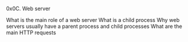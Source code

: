 0x0C. Web server

What is the main role of a web server What is a child process Why web servers usually have a parent process and child processes What are the main HTTP requests
